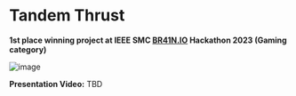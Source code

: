 # Tandem Thrust

**1st place winning project at IEEE SMC [BR41N.IO](https://www.br41n.io/) Hackathon 2023 (Gaming category)**

![image](https://github.com/denisandrei01/tandem-thrust/assets/110995715/fe01a8c5-d4cd-465e-b608-30bb9779df68)

**Presentation Video:** TBD
